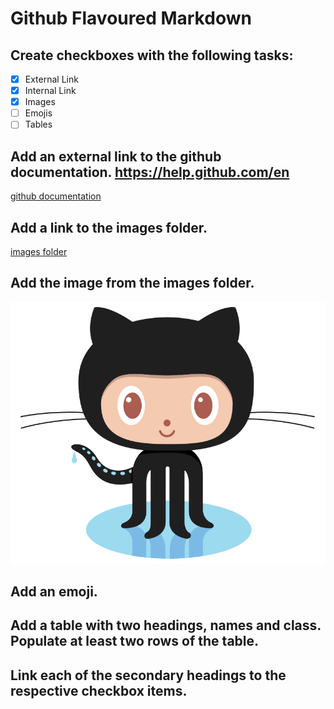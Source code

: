 # Github Flavoured Markdown

## Create checkboxes with the following tasks: 
- [X] External Link
- [X] Internal Link
- [X] Images
- [ ] Emojis 
- [ ] Tables 

## Add an external link to the github documentation. https://help.github.com/en
[github documentation](https://help.github.com/en)

## Add a link to the images folder.
[images folder](images/)

## Add the image from the images folder. 
![logo](images/logo.png)

## Add an emoji. 

## Add a table with two headings, names and class. Populate at least two rows of the table.

## Link each of the secondary headings to the respective checkbox items.
